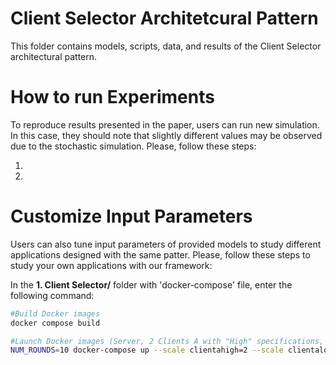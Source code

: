 # Client Selector Architetcural Pattern

This folder contains models, scripts, data, and results of the Client Selector architectural pattern.

# How to run Experiments

To reproduce results presented in the paper, users can run new simulation. 
In this case, they should note that slightly different values may be observed due to the stochastic simulation. Please, follow these steps:

1.
2.

# Customize Input Parameters

Users can also tune input parameters of provided models to study different applications designed with the same patter.
Please, follow these steps to study your own applications with our framework:


In the __1. Client Selector/__ folder with 'docker-compose' file, enter the following command:

```bash
#Build Docker images
docker compose build

#Launch Docker images (Server, 2 Clients A with "High" specifications, 2 Client A with "Low" specifications
NUM_ROUNDS=10 docker-compose up --scale clientahigh=2 --scale clientalow=2
```
